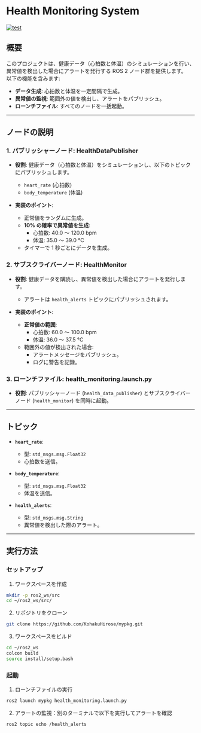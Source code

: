 # Health Monitoring System
[![test](https://github.com/KohakuHirose/mypkg/actions/workflows/test.yml/badge.svg)](https://github.com/KohakuHirose/mypkg/actions/workflows/test.yml)

## 概要

このプロジェクトは、健康データ（心拍数と体温）のシミュレーションを行い、異常値を検出した場合にアラートを発行する ROS 2 ノード群を提供します。  
以下の機能を含みます:
- **データ生成**: 心拍数と体温を一定間隔で生成。
- **異常値の監視**: 範囲外の値を検出し、アラートをパブリッシュ。
- **ローンチファイル**: すべてのノードを一括起動。

---

## ノードの説明

### 1. **パブリッシャーノード: HealthDataPublisher**

- **役割**:
  健康データ（心拍数と体温）をシミュレーションし、以下のトピックにパブリッシュします。
  - `heart_rate` (心拍数)
  - `body_temperature` (体温)

- **実装のポイント**:
  - 正常値をランダムに生成。
  - **10% の確率で異常値を生成**:
    - 心拍数: 40.0 ～ 120.0 bpm
    - 体温: 35.0 ～ 39.0 °C
  - タイマーで 1 秒ごとにデータを生成。

### 2. **サブスクライバーノード: HealthMonitor**

- **役割**:
  健康データを購読し、異常値を検出した場合にアラートを発行します。
  - アラートは `health_alerts` トピックにパブリッシュされます。

- **実装のポイント**:
  - **正常値の範囲**:
    - 心拍数: 60.0 ～ 100.0 bpm
    - 体温: 36.0 ～ 37.5 °C
  - 範囲外の値が検出された場合:
    - アラートメッセージをパブリッシュ。
    - ログに警告を記録。

### 3. **ローンチファイル: health_monitoring.launch.py**

- **役割**:
  パブリッシャーノード (`health_data_publisher`) とサブスクライバーノード (`health_monitor`) を同時に起動。

---

## トピック

- **`heart_rate`**:
  - 型: `std_msgs.msg.Float32`
  - 心拍数を送信。

- **`body_temperature`**:
  - 型: `std_msgs.msg.Float32`
  - 体温を送信。

- **`health_alerts`**:
  - 型: `std_msgs.msg.String`
  - 異常値を検出した際のアラート。

---

## 実行方法

### セットアップ

1. ワークスペースを作成
```bash
mkdir -p ros2_ws/src
cd ~/ros2_ws/src/
```

2. リポジトリをクローン
```bash
git clone https://github.com/KohakuHirose/mypkg.git
```

3. ワークスペースをビルド
```bash
cd ~/ros2_ws
colcon build
source install/setup.bash
```

### 起動
1. ローンチファイルの実行
```bash
ros2 launch mypkg health_monitoring.launch.py
```

2. アラートの監視：別のターミナルで以下を実行してアラートを確認
```bash
ros2 topic echo /health_alerts
```



